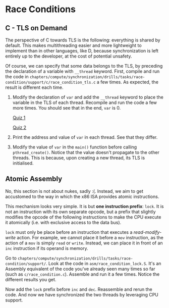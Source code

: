 # Race Conditions

## C - TLS on Demand

The perspective of C towards TLS is the following: everything is shared by default.
This makes multithreading easier and more lightweight to implement than in other languages, like D, because synchronization is left entirely up to the developer, at the cost of potential unsafety.

Of course, we can specify that some data belongs to the TLS, by preceding the declaration of a variable with `__thread` keyword.
First, compile and run the code in `chapters/compute/synchronization/drills/tasks/race-condition/support/c/race_condition_tls.c` a few times.
As expected, the result is different each time.

1. Modify the declaration of `var` and add the `__thread` keyword to place the variable in the TLS of each thread.
   Recompile and run the code a few more times.
   You should see that in the end, `var` is 0.

   [Quiz 1](../../questions/tls-synchronization.md)

   [Quiz 2](../../questions/tls-var-copies.md)

1. Print the address and value of `var` in each thread.
   See that they differ.

1. Modify the value of `var` in the `main()` function before calling `pthread_create()`.
   Notice that the value doesn't propagate to the other threads.
   This is because, upon creating a new thread, its TLS is initialised.

## Atomic Assembly

No, this section is not about nukes, sadly :(.
Instead, we aim to get accustomed to the way in which the x86 ISA provides atomic instructions.

This mechanism looks very simple.
It is but **one instruction prefix**: `lock`.
It is not an instruction with its own separate opcode, but a prefix that slightly modifies the opcode of the following instructions to make the CPU execute it atomically (i.e. with exclusive access to the data bus).

`lock` must only be place before an instruction that executes a _read-modify-write_ action.
For example, we cannot place it before a `mov` instruction, as the action of a `mov` is simply `read` or `write`.
Instead, we can place it in front of an `inc` instruction if its operand is memory.

Go to `chapters/compute/synchronization/drills/tasks/race-condition/support/`.
Look at the code in `asm/race_condition_lock.S`.
It's an Assembly equivalent of the code you've already seen many times so far (such as `c/race_condition.c`).
Assemble and run it a few times.
Notice the different results you get.

Now add the `lock` prefix before `inc` and `dec`.
Reassemble and rerun the code.
And now we have synchronized the two threads by leveraging CPU support.
